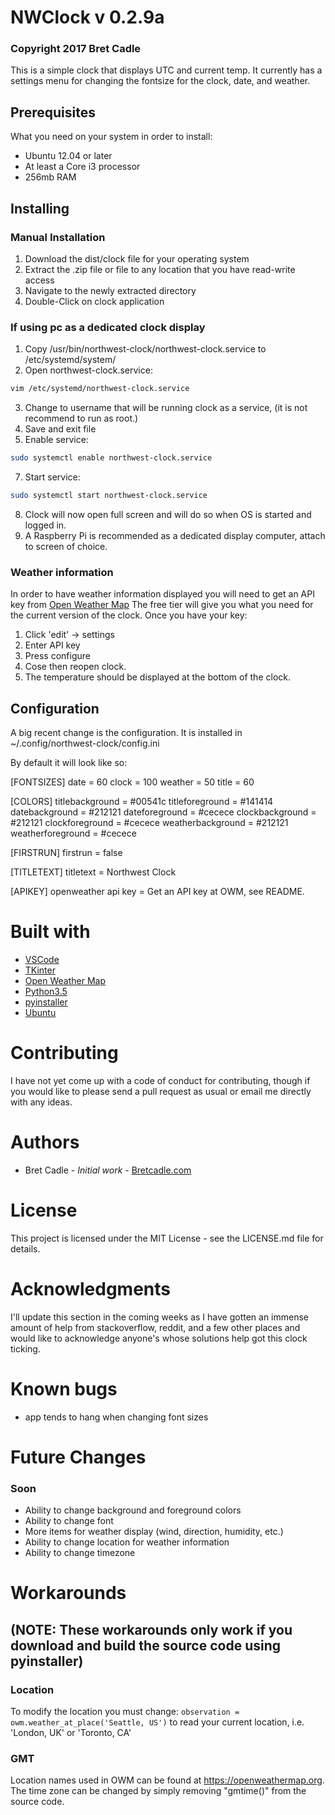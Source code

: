 # NWClock v 0.2.9a
### Copyright 2017 Bret Cadle

This is a simple clock that displays UTC and current temp. It currently has a settings menu for changing the fontsize for the clock, date, and weather.

## Prerequisites

What you need on your system in order to install:

- Ubuntu 12.04 or later
- At least a Core i3 processor
- 256mb RAM

## Installing

### Manual Installation
1. Download the dist/clock file for your operating system
2. Extract the .zip file or file to any location that you have read-write access
3. Navigate to the newly extracted directory
4. Double-Click on clock application

### If using pc as a dedicated clock display

1. Copy /usr/bin/northwest-clock/northwest-clock.service to /etc/systemd/system/
2. Open northwest-clock.service:
  ```bash
  vim /etc/systemd/northwest-clock.service
  ```
3. Change <username> to username that will be running clock as a service, (it is not recommend to run as root.)
4. Save and exit file
5. Enable service:
  ```Bash
  sudo systemctl enable northwest-clock.service
  ```
7. Start service:
  ```Bash
  sudo systemctl start northwest-clock.service
  ```
8. Clock will now open full screen and will do so when OS is started and logged in.
9.  A Raspberry Pi is recommended as a dedicated display computer, attach to screen of choice.

### Weather information

In order to have weather information displayed you will need to get an API key from [Open Weather Map](https://openweathermap.org)
The free tier will give you what you need for the current version of the clock.
Once you have your key:
1. Click 'edit' -> settings
2. Enter API key
3. Press configure
4. Cose then reopen clock.
5. The temperature should be displayed at the bottom of the clock.

## Configuration

A big recent change is the configuration. It is installed in ~/.config/northwest-clock/config.ini

By default it will look like so:

[FONTSIZES]
date = 60
clock = 100
weather = 50
title = 60

[COLORS]
titlebackground = #00541c
titleforeground = #141414
datebackground = #212121
dateforeground = #cecece
clockbackground = #212121
clockforeground = #cecece
weatherbackground = #212121
weatherforeground = #cecece

[FIRSTRUN]
firstrun = false

[TITLETEXT]
titletext = Northwest Clock

[APIKEY]
openweather api key = Get an API key at OWM, see README.

# Built with

- [VSCode](https://code.visualstudio.com)
- [TKinter](https://wiki.python.org/moin/TkInter)
- [Open Weather Map](https://openweathermap.org)
- [Python3.5](https://www.python.org)
- [pyinstaller](http://pyinstaller.readthedocs.io/en/stable/index.html#)
- [Ubuntu](https://www.ubuntu.com)

# Contributing

I have not yet come up with a code of conduct for contributing, though if you would like to please send a pull request as usual or email me directly with any ideas.

# Authors

- Bret Cadle - _Initial work_ - [Bretcadle.com](https://www.bretcadle.com)

# License

This project is licensed under the MIT License - see the LICENSE.md file for details.

# Acknowledgments

I'll update this section in the coming weeks as I have gotten an immense amount of help from stackoverflow, reddit, and a few other places and would like to acknowledge anyone's whose solutions help got this clock ticking.

# Known bugs
- app tends to hang when changing font sizes

# Future Changes

### Soon
- Ability to change background and foreground colors
- Ability to change font
- More items for weather display (wind, direction, humidity, etc.)
- Ability to change location for weather information
- Ability to change timezone

# Workarounds
## (NOTE: These workarounds only work if you download and build the source code using pyinstaller)

### Location
To modify the location you must change:
```observation = owm.weather_at_place('Seattle, US')```
to read your current location, i.e. 'London, UK' or 'Toronto, CA'

### GMT
Location names used in OWM can be found at https://openweathermap.org.
The time zone can be changed by simply removing "gmtime()" from the source code.
